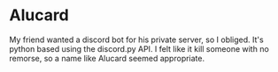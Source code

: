 # Alucard
My friend wanted a discord bot for his private server, so I obliged. It's python based using the discord.py API. I felt like it kill someone with no remorse, so a name like Alucard seemed appropriate.
